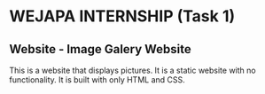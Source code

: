 # WEJAPA INTERNSHIP (Task 1)

## Website - Image Galery Website

This is a website that displays pictures. It is a static website with no functionality.
It is built with only HTML and CSS.
